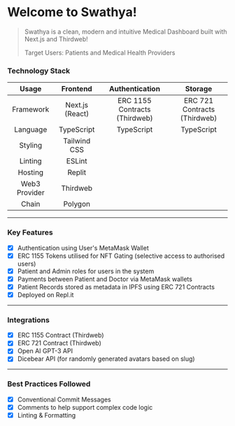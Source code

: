 # Welcome to Swathya!

> Swathya is a clean, modern and intuitive Medical Dashboard built with Next.js and Thirdweb!
> 
> Target Users: Patients and Medical Health Providers

### Technology Stack

| Usage | Frontend | Authentication | Storage |
| :---: | :---: | :---: | :---: |
| Framework | Next.js (React) | ERC 1155 Contracts (Thirdweb) | ERC 721 Contracts (Thirdweb) |
| Language | TypeScript | TypeScript | TypeScript |
| Styling | Tailwind CSS |  |  |
| Linting | ESLint |  |  |
| Hosting | Replit |  |  |
| Web3 Provider | Thirdweb |  |  |
| Chain | Polygon |  |  |

---

### Key Features

- [x] Authentication using User's MetaMask Wallet
- [x] ERC 1155 Tokens utilised for NFT Gating (selective access to authorised users)
- [x] Patient and Admin roles for users in the system
- [x] Payments between Patient and Doctor via MetaMask wallets
- [x] Patient Records stored as metadata in IPFS using ERC 721 Contracts
- [x] Deployed on Repl.it

---

### Integrations

- [x] ERC 1155 Contract (Thirdweb)
- [x] ERC 721 Contract (Thirdweb)
- [x] Open AI GPT-3 API
- [x] Dicebear API (for randomly generated avatars based on slug)

---

### Best Practices Followed

- [x] Conventional Commit Messages
- [x] Comments to help support complex code logic
- [x] Linting & Formatting
